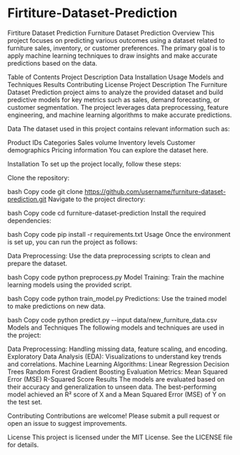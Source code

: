 # Firtiture-Dataset-Prediction
Firtiture Dataset Prediction
Furniture Dataset Prediction
Overview
This project focuses on predicting various outcomes using a dataset related to furniture sales, inventory, or customer preferences. The primary goal is to apply machine learning techniques to draw insights and make accurate predictions based on the data.

Table of Contents
Project Description
Data
Installation
Usage
Models and Techniques
Results
Contributing
License
Project Description
The Furniture Dataset Prediction project aims to analyze the provided dataset and build predictive models for key metrics such as sales, demand forecasting, or customer segmentation. The project leverages data preprocessing, feature engineering, and machine learning algorithms to make accurate predictions.

Data
The dataset used in this project contains relevant information such as:

Product IDs
Categories
Sales volume
Inventory levels
Customer demographics
Pricing information
You can explore the dataset here.

Installation
To set up the project locally, follow these steps:

Clone the repository:

bash
Copy code
git clone https://github.com/username/furniture-dataset-prediction.git
Navigate to the project directory:

bash
Copy code
cd furniture-dataset-prediction
Install the required dependencies:

bash
Copy code
pip install -r requirements.txt
Usage
Once the environment is set up, you can run the project as follows:

Data Preprocessing: Use the data preprocessing scripts to clean and prepare the dataset.

bash
Copy code
python preprocess.py
Model Training: Train the machine learning models using the provided script.

bash
Copy code
python train_model.py
Predictions: Use the trained model to make predictions on new data.

bash
Copy code
python predict.py --input data/new_furniture_data.csv
Models and Techniques
The following models and techniques are used in the project:

Data Preprocessing: Handling missing data, feature scaling, and encoding.
Exploratory Data Analysis (EDA): Visualizations to understand key trends and correlations.
Machine Learning Algorithms:
Linear Regression
Decision Trees
Random Forest
Gradient Boosting
Evaluation Metrics:
Mean Squared Error (MSE)
R-Squared Score
Results
The models are evaluated based on their accuracy and generalization to unseen data. The best-performing model achieved an R² score of X and a Mean Squared Error (MSE) of Y on the test set.

Contributing
Contributions are welcome! Please submit a pull request or open an issue to suggest improvements.

License
This project is licensed under the MIT License. See the LICENSE file for details.
